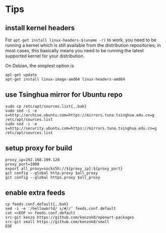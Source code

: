# Tips

## install kernel headers

For `apt-get install linux-headers-$(uname -r)` to work, you need to be running a kernel which is still available from the distribution repositories; in most cases, this basically means you need to be running the latest supported kernel for your distribution.

On Debian, the simplest option is
```
apt-get update
apt-get install linux-image-amd64 linux-headers-amd64
```

## use Tsinghua mirror for Ubuntu repo

    sudo cp /etc/apt/sources.list{,.bak}
    sudo sed -i -e s=http://archive.ubuntu.com=https://mirrors.tuna.tsinghua.edu.cn=g /etc/apt/sources.list
    sudo sed -i -e s=http://security.ubuntu.com=https://mirrors.tuna.tsinghua.edu.cn=g /etc/apt/sources.list

## setup proxy for build

    proxy_ip=192.168.199.120
    proxy_port=1080
    export all_proxy=socks5h://${proxy_ip}:${proxy_port}
    git config --global http.proxy $all_proxy
    git config --global https.proxy $all_proxy

## enable extra feeds

```
cp feeds.conf.default{,.bak}
sed -i -e '/helloworld/ s/#//' feeds.conf.default
cat <<EOF >> feeds.conf.default
src-git kenzo https://github.com/kenzok8/openwrt-packages
src-git small https://github.com/kenzok8/small
EOF
```

